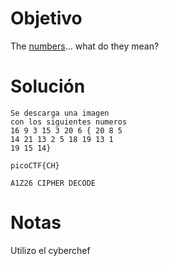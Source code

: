 
# Objetivo 
The [numbers](https://jupiter.challenges.picoctf.org/static/f209a32253affb6f547a585649ba4fda/the_numbers.png)... what do they mean?
# Solución 
```
Se descarga una imagen 
con los siguientes numeros 
16 9 3 15 3 20 6 { 20 8 5
14 21 13 2 5 18 19 13 1
19 15 14}

picoCTF{CH}

A1Z26 CIPHER DECODE 

```

# Notas 

Utilizo el cyberchef 

